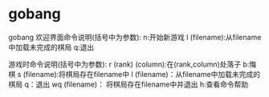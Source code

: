 # gobang
gobang
欢迎界面命令说明(括号中为参数):
n:开始新游戏
l (filename):从filename中加载未完成的棋局
q:退出

游戏时命令说明(括号中为参数):
r (rank) (column):在(rank,column)处落子
b:悔棋
s (filename):将棋局存在filename中
l (filename)：从filename中加载未完成的棋局
q：退出
wq (filename)： 将棋局存在filename中并退出
h:查看命令帮助